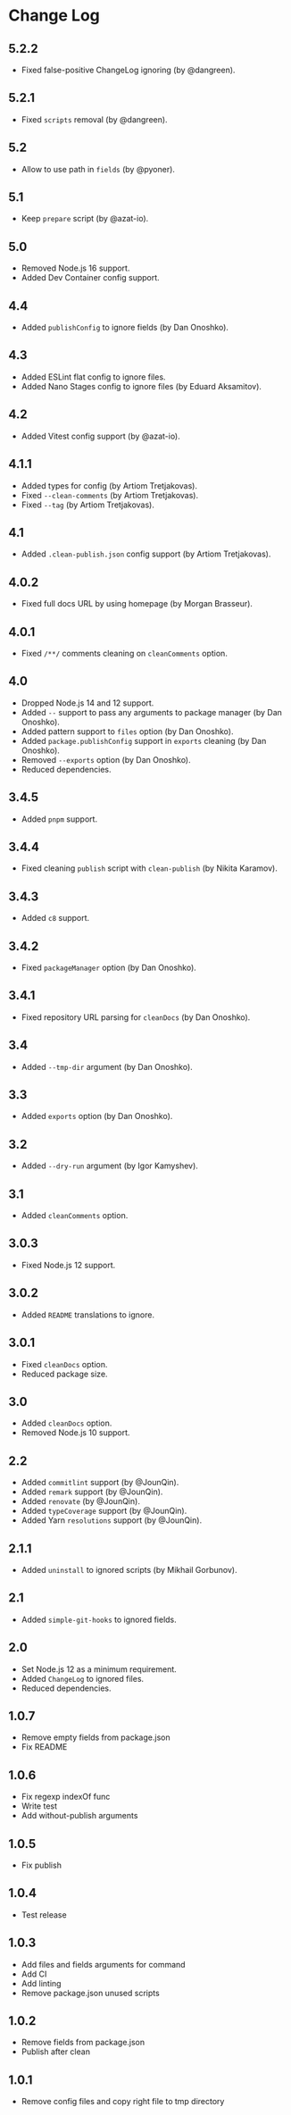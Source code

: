 # Change Log

## 5.2.2
* Fixed false-positive ChangeLog ignoring (by @dangreen).

## 5.2.1
* Fixed `scripts` removal (by @dangreen).

## 5.2
* Allow to use path in `fields` (by @pyoner).

## 5.1
* Keep `prepare` script (by @azat-io).

## 5.0
* Removed Node.js 16 support.
* Added Dev Container config support.

## 4.4
* Added `publishConfig` to ignore fields (by Dan Onoshko).

## 4.3
* Added ESLint flat config to ignore files.
* Added Nano Stages config to ignore files (by Eduard Aksamitov).

## 4.2
* Added Vitest config support (by @azat-io).

## 4.1.1
* Added types for config (by Artiom Tretjakovas).
* Fixed `--clean-comments` (by Artiom Tretjakovas).
* Fixed `--tag` (by Artiom Tretjakovas).

## 4.1
* Added `.clean-publish.json` config support (by Artiom Tretjakovas).

## 4.0.2
* Fixed full docs URL by using homepage (by Morgan Brasseur).

## 4.0.1
* Fixed `/**/` comments cleaning on `cleanComments` option.

## 4.0
* Dropped Node.js 14 and 12 support.
* Added `--` support to pass any arguments to package manager (by Dan Onoshko).
* Added pattern support to `files` option (by Dan Onoshko).
* Added `package.publishConfig` support in `exports` cleaning (by Dan Onoshko).
* Removed `--exports` option (by Dan Onoshko).
* Reduced dependencies.

## 3.4.5
* Added `pnpm` support.

## 3.4.4
* Fixed cleaning `publish` script with `clean-publish` (by Nikita Karamov).

## 3.4.3
* Added `c8` support.

## 3.4.2
* Fixed `packageManager` option (by Dan Onoshko).

## 3.4.1
* Fixed repository URL parsing for `cleanDocs` (by Dan Onoshko).

## 3.4
* Added `--tmp-dir` argument (by Dan Onoshko).

## 3.3
* Added `exports` option (by Dan Onoshko).

## 3.2
* Added `--dry-run` argument (by Igor Kamyshev).

## 3.1
* Added `cleanComments` option.

## 3.0.3
* Fixed Node.js 12 support.

## 3.0.2
* Added `README` translations to ignore.

## 3.0.1
* Fixed `cleanDocs` option.
* Reduced package size.

## 3.0
* Added `cleanDocs` option.
* Removed Node.js 10 support.

## 2.2
* Added `commitlint` support (by @JounQin).
* Added `remark` support (by @JounQin).
* Added `renovate` (by @JounQin).
* Added `typeCoverage` support (by @JounQin).
* Added Yarn `resolutions` support (by @JounQin).

## 2.1.1
* Added `uninstall` to ignored scripts (by Mikhail Gorbunov).

## 2.1
* Added `simple-git-hooks` to ignored fields.

## 2.0
* Set Node.js 12 as a minimum requirement.
* Added `ChangeLog` to ignored files.
* Reduced dependencies.

## 1.0.7
* Remove empty fields from package.json
* Fix README

## 1.0.6
* Fix regexp indexOf func
* Write test
* Add without-publish arguments

## 1.0.5
* Fix publish

## 1.0.4
* Test release

## 1.0.3
* Add files and fields arguments for command
* Add CI
* Add linting
* Remove package.json unused scripts

## 1.0.2
* Remove fields from package.json
* Publish after clean

## 1.0.1
* Remove config files and copy right file to tmp directory
